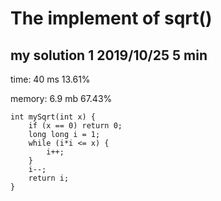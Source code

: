 # The implement of sqrt()

## my solution 1    2019/10/25  5 min

time: 40 ms     13.61%

memory: 6.9 mb  67.43%

```
int mySqrt(int x) {
    if (x == 0) return 0;
    long long i = 1;
    while (i*i <= x) {
        i++;
    }
    i--;
    return i;
}
```